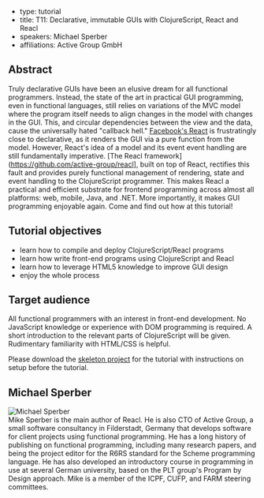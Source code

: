 - type: tutorial
- title: T11: Declarative, immutable GUIs with ClojureScript, React and Reacl
- speakers: Michael Sperber
- affiliations: Active Group GmbH

## Abstract

Truly declarative GUIs have been an elusive dream for all functional
programmers. Instead, the state of the art in practical GUI
programming, even in functional languages, still relies on variations
of the MVC model where the program itself needs to align changes in
the model with changes in the GUI. This, and circular dependencies
between the view and the data, cause the universally hated "callback
hell." [Facebook's React](http://facebook.github.io/react/) is
frustratingly close to declarative, as it renders the GUI via a pure
function from the model. However, React's idea of a model and its
event event handling are still fundamentally imperative. [The Reacl
framework](https://github.com/active-group/reacl], built on top of
React, rectifies this fault and provides purely functional management
of rendering, state and event handling to the ClojureScript
programmer. This makes Reacl a practical and efficient substrate for
frontend programming across almost all platforms: web, mobile, Java,
and .NET. More importantly, it makes GUI programming enjoyable
again. Come and find out how at this tutorial!


## Tutorial objectives

- learn how to compile and deploy ClojureScript/Reacl programs
- learn how write front-end programs using ClojureScript and Reacl
- learn how to leverage HTML5 knowledge to improve GUI design
- enjoy the whole process

## Target audience

All functional programmers with an interest in front-end development.
No JavaScript knowledge or experience with DOM programming is
required.  A short introduction to the relevant parts of ClojureScript
will be given.  Rudimentary familiarity with HTML/CSS is helpful.

Please download the
[skeleton project](https://github.com/active-group/reacl-tutorial)
for the tutorial with instructions on setup before the tutorial.

## Michael Sperber
<div class="row" media:type="text/omd">

<div class="medium-4 columns">
<img src="img/michael-sperber.jpg" alt="Michael Sperber"></img>
</div>

<div class="medium-8 columns" media:type="text/omd">
Mike Sperber is the main author of Reacl.  He is also CTO of Active
Group, a small software consultancy in Filderstadt, Germany that
develops software for client projects using functional programming.
He has a long history of publishing on functional programming,
including many research papers, and being the project editor for the
R6RS standard for the Scheme programming language.  He has also
developed an introductory course in programming in use at several
German university, based on the PLT group's Program by Design
approach.  Mike is a member of the ICPF, CUFP, and FARM steering
committees.
</div>

</div>

